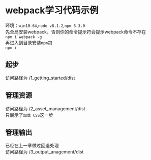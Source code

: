 # webpack学习代码示例  
环境：`win10-64`,`node v8.1.2`,`npm 5.3.0`  
先全局安装webpack，否则你的命令提示符会提示webpack命令不存在  
`npm i webpack -g`  
再进入到目录安装`npm`包  
`npm i`  

## 起步  
访问路径为 /1_getting_started/dist

## 管理资源  
访问路径为 /2_asset_management/dist  
只展示了`加载 CSS`这一步  

## 管理输出  
已经在上一章做过回退处理  
访问路径为 /3_output_anagement/dist